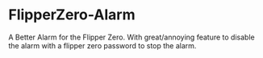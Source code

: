 # FlipperZero-Alarm
A Better Alarm for the Flipper Zero. With great/annoying feature to disable the alarm with a flipper zero password to stop the alarm.
